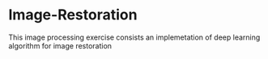 # Image-Restoration
This image processing exercise consists an implemetation of deep learning algorithm for image restoration
